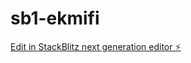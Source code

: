 # sb1-ekmifi

[Edit in StackBlitz next generation editor ⚡️](https://stackblitz.com/~/github.com/aniketnarwade/sb1-ekmifi)